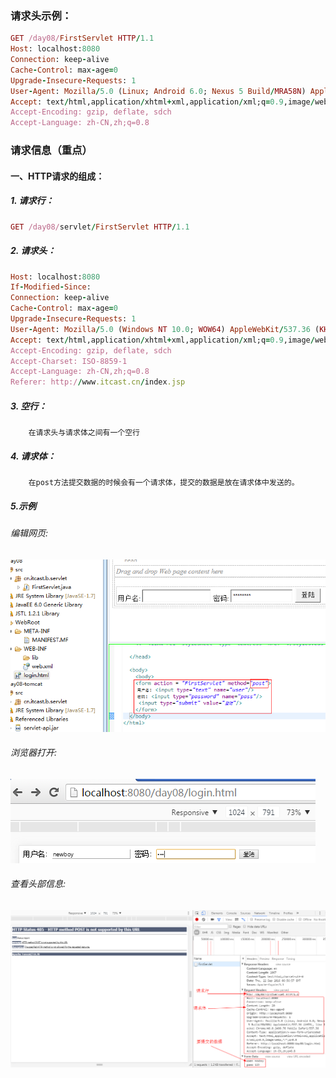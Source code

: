 ### 请求头示例：
```ruby
GET /day08/FirstServlet HTTP/1.1
Host: localhost:8080
Connection: keep-alive
Cache-Control: max-age=0
Upgrade-Insecure-Requests: 1
User-Agent: Mozilla/5.0 (Linux; Android 6.0; Nexus 5 Build/MRA58N) AppleWebKit/537.36 (KHTML, like Gecko) Chrome/46.0.2490.76 Mobile Safari/537.36
Accept: text/html,application/xhtml+xml,application/xml;q=0.9,image/webp,*/*;q=0.8
Accept-Encoding: gzip, deflate, sdch
Accept-Language: zh-CN,zh;q=0.8
```

### 请求信息（重点）
#### 一、HTTP请求的组成：
##### 1. 请求行：
```ruby
GET /day08/servlet/FirstServlet HTTP/1.1
```
##### 2. 请求头：
```ruby
Host: localhost:8080                                                              访问的主机名
If-Modified-Since:                                                        服务器修改内容的时间  
Connection: keep-alive                                                    连接的状态
Cache-Control: max-age=0                                                            是否使用缓存
Upgrade-Insecure-Requests: 1
User-Agent: Mozilla/5.0 (Windows NT 10.0; WOW64) AppleWebKit/537.36 (KHTML, like Gecko) Chrome/51.0.2704.106 Safari/537.36   浏览器类型
Accept: text/html,application/xhtml+xml,application/xml;q=0.9,image/webp,*/*;q=0.8    服务器允许的数据类型
Accept-Encoding: gzip, deflate, sdch                                        可以使用的压缩格式
Accept-Charset: ISO-8859-1                                                    服务器使用的字符集CharSet
Accept-Language: zh-CN,zh;q=0.8                                            可以使用的语言环境
Referer: http://www.itcast.cn/index.jsp                                      从哪个页面过来的
```
##### 3. 空行：
        在请求头与请求体之间有一个空行
##### 4. 请求体：
        在post方法提交数据的时候会有一个请求体，提交的数据是放在请求体中发送的。
##### 5.示例
###### 编辑网页:
![请求头](https://github.com/lognxn/github_data/blob/master/images/biji/1.java/1.servlet/1.requestBody.png?raw=true) 
      
###### 浏览器打开:
![页面显示](https://github.com/lognxn/github_data/blob/master/images/biji/1.java/1.servlet/2.%E6%B5%8F%E8%A7%88%E5%99%A8%E6%89%93%E5%BC%80.png?raw=true)
###### 查看头部信息:
![查看请求头详细信息](https://github.com/lognxn/github_data/blob/master/images/biji/1.java/1.servlet/3.%E6%9F%A5%E7%9C%8B%E8%AF%B7%E6%B1%82%E5%A4%B4.png?raw=true)